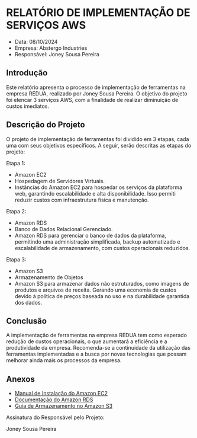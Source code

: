 # RELATÓRIO DE IMPLEMENTAÇÃO DE SERVIÇOS AWS

- Data: 08/10/2024
- Empresa: Abstergo Industries
- Responsável: Joney Sousa Pereira

## Introdução

Este relatório apresenta o processo de implementação de ferramentas na empresa REDUA, realizado por Joney Sousa Pereira. O objetivo do projeto foi elencar 3 serviços AWS, com a finalidade de realizar diminuição de custos imediatos.

## Descrição do Projeto

O projeto de implementação de ferramentas foi dividido em 3 etapas, cada uma com seus objetivos específicos. A seguir, serão descritas as etapas do projeto:

Etapa 1:
- Amazon EC2
- Hospedagem de Servidores Virtuais.
- Instâncias do Amazon EC2 para hospedar os serviços da plataforma web, garantindo escalabilidade e alta disponibilidade. Isso permiti reduzir custos com infraestrutura física e manutenção.

Etapa 2:
- Amazon RDS
- Banco de Dados Relacional Gerenciado.
- Amazon RDS para gerenciar o banco de dados da plataforma, permitindo uma administração simplificada, backup automatizado e escalabilidade de armazenamento, com custos operacionais reduzidos.

Etapa 3:
- Amazon S3
- Armazenamento de Objetos
- Amazon S3 para armazenar dados não estruturados, como imagens de produtos e arquivos de receita. Gerando uma economia de custos devido à política de preços baseada no uso e na durabilidade garantida dos dados.

## Conclusão

A implementação de ferramentas na empresa REDUA tem como esperado redução de custos operacionais, o que aumentará a eficiência e a produtividade da empresa. Recomenda-se a continuidade da utilização das ferramentas implementadas e a busca por novas tecnologias que possam melhorar ainda mais os processos da empresa.

## Anexos

- [Manual de Instalação do Amazon EC2](<https://aws.amazon.com/pt/ec2/getting-started/>)
- [Documentação do Amazon RDS](<https://docs.aws.amazon.com/pt_br/rds/?id=docs_gateway>)
- [Guia de Armazenamento no Amazon S3](<https://aws.amazon.com/pt/s3/>)

Assinatura do Responsável pelo Projeto:

Joney Sousa Pereira